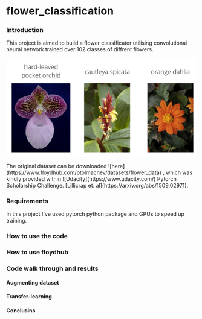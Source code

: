 # flower_classification

### Introduction
This project is aimed to build a flower classificator utilising convolutional neural network trained over 102 classes of diffrent flowers. 

<p align="center">
<img src="https://github.com/ptolmachev/flower_classification/blob/master/img/Flowers.png"/>
</p>
The original dataset can be downloaded 
![here](https://www.floydhub.com/ptolmachev/datasets/flower_data)
, which was kindly provided within ![Udacity](https://www.udacity.com/) Pytorch Scholarship Challenge.
[Lillicrap et. al](https://arxiv.org/abs/1509.02971).

### Requirements
In this project I've used pytorch python package and GPUs to speed up training. 

### How to use the code

### How to use floydhub 

### Code walk through and results

#### Augmenting dataset

####  Transfer-learning

#### Conclusins
